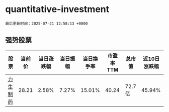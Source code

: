 # quantitative-investment

`最后更新时间：2025-07-21 12:58:13 +0800`

## 强势股票

|股票|当前价|当日涨跌幅|当日振幅|当日换手率|市盈率TTM|总市值|近10日涨跌幅|
|----|----|----|----|----|----|----|----|
|[力生制药](https://xueqiu.com/S/SZ002393)|28.21|2.58%|7.27%|15.01%|40.24|72.7亿|45.94%|
